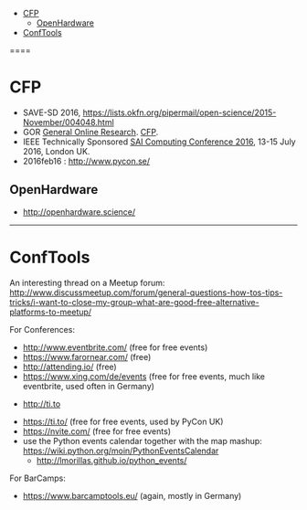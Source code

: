 + [CFP](#cfp)
   + [OpenHardware](#openhardware)
+ [ConfTools](#conftools)

====

# CFP
+ SAVE-SD 2016, https://lists.okfn.org/pipermail/open-science/2015-November/004048.html
+ GOR [General Online Research](http://www.gor.de/). [CFP](http://www.gor.de/about/call-for-papers.html).
+ IEEE Technically Sponsored [SAI Computing Conference 2016](http://www.SAIConference.com/Computing2016), 13-15 July 2016, London UK.
+ 2016feb16 : http://www.pycon.se/

## OpenHardware
+ http://openhardware.science/

----

# ConfTools
An interesting thread on a Meetup forum: http://www.discussmeetup.com/forum/general-questions-how-tos-tips-tricks/i-want-to-close-my-group-what-are-good-free-alternative-platforms-to-meetup/

For Conferences:
* http://www.eventbrite.com/ (free for free events)
* https://www.farornear.com/ (free)
* http://attending.io/ (free)
* https://www.xing.com/de/events (free for free events, much like eventbrite, used often in Germany)
+ http://ti.to
* https://ti.to/ (free for free events, used by PyCon UK)
* https://nvite.com/ (free for free events)
* use the Python events calendar together with the map mashup: https://wiki.python.org/moin/PythonEventsCalendar
   + http://lmorillas.github.io/python_events/
   
For BarCamps:
* https://www.barcamptools.eu/ (again, mostly in Germany)



